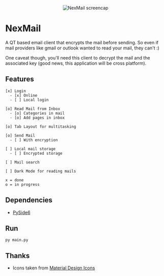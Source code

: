 <p align="center">
  <img src="https://github.com/sz47/NexMail/blob/main/images/screencap.jpg" align="center" alt="NexMail screencap"> 
</p>

# NexMail

A QT based email client that encrypts the mail before sending. So even if mail providers like gmail or outlook wanted to read your mail, they can't :)

One caveat though, you'll need this client to decrypt the mail and the associated key (good news, this application will be cross platform).

## Features

```
[x] Login
  - [x] Online
  - [ ] Local login

[o] Read Mail from Inbox
  - [o] Categories in mail
  - [o] Add pages in inbox

[o] Tab Layout for multitasking

[o] Send Mail
  - [ ] With encryption

[ ] Local mail storage
  - [ ] Encrypted storage

[ ] Mail search

[ ] Dark Mode for reading mails

x = done
o = in progress
```

## Dependencies

+ [PySide6](https://pypi.org/project/PySide6/)

## Run

```
py main.py
```

## Thanks

+ Icons taken from [Material Design Icons](https://materialdesignicons.com/)
